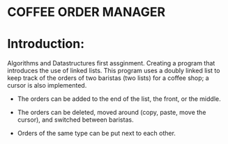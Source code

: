 COFFEE ORDER MANAGER
======

Introduction:
======

Algorithms and Datastructures first assginment. Creating a program that 
introduces the use of linked lists. This program uses a doubly linked list 
to keep track of the orders of two baristas (two lists) for a coffee shop; a cursor
is also implemented.

- The orders can be added to the end of the list, the 
front, or the middle. 

- The orders can be deleted, moved around (copy, paste, move the cursor), and
switched between baristas.

- Orders of the same type can be put next to each other.